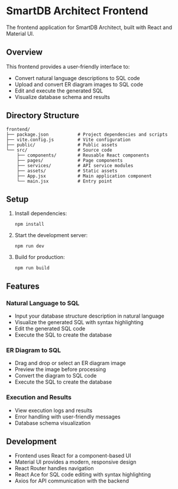 # SmartDB Architect Frontend

The frontend application for SmartDB Architect, built with React and Material UI.

## Overview

This frontend provides a user-friendly interface to:
- Convert natural language descriptions to SQL code
- Upload and convert ER diagram images to SQL code
- Edit and execute the generated SQL
- Visualize database schema and results

## Directory Structure

```
frontend/
├── package.json           # Project dependencies and scripts
├── vite.config.js         # Vite configuration
├── public/                # Public assets
└── src/                   # Source code
    ├── components/        # Reusable React components
    ├── pages/             # Page components
    ├── services/          # API service modules
    ├── assets/            # Static assets
    ├── App.jsx            # Main application component
    └── main.jsx           # Entry point
```

## Setup

1. Install dependencies:
   ```
   npm install
   ```

2. Start the development server:
   ```
   npm run dev
   ```

3. Build for production:
   ```
   npm run build
   ```

## Features

### Natural Language to SQL
- Input your database structure description in natural language
- Visualize the generated SQL with syntax highlighting
- Edit the generated SQL code
- Execute the SQL to create the database

### ER Diagram to SQL
- Drag and drop or select an ER diagram image
- Preview the image before processing
- Convert the diagram to SQL code
- Execute the SQL to create the database

### Execution and Results
- View execution logs and results
- Error handling with user-friendly messages
- Database schema visualization

## Development

- Frontend uses React for a component-based UI
- Material UI provides a modern, responsive design
- React Router handles navigation
- React Ace for SQL code editing with syntax highlighting
- Axios for API communication with the backend
